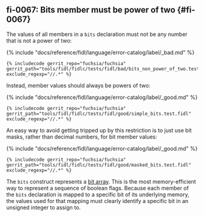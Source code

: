 ## fi-0067: Bits member must be power of two {#fi-0067}

The values of all members in a `bits` declaration must not be any number that is
not a power of two:

{% include "docs/reference/fidl/language/error-catalog/label/_bad.md" %}

```fidl
{% includecode gerrit_repo="fuchsia/fuchsia" gerrit_path="tools/fidl/fidlc/tests/fidl/bad/bits_non_power_of_two.test.fidl" exclude_regexp="//.*" %}
```

Instead, member values should always be powers of two:

{% include "docs/reference/fidl/language/error-catalog/label/_good.md" %}

```fidl
{% includecode gerrit_repo="fuchsia/fuchsia" gerrit_path="tools/fidl/fidlc/tests/fidl/good/simple_bits.test.fidl" exclude_regexp="//.*" %}
```

An easy way to avoid getting tripped up by this restriction is to just use bit
masks, rather than decimal numbers, for bit member values:

{% include "docs/reference/fidl/language/error-catalog/label/_good.md" %}

```fidl
{% includecode gerrit_repo="fuchsia/fuchsia" gerrit_path="tools/fidl/fidlc/tests/fidl/good/masked_bits.test.fidl" exclude_regexp="//.*" %}
```

The `bits` construct represents a [bit array][wiki-bit-array]. This is the most
memory-efficient way to represent a sequence of boolean flags. Because each
member of the `bits` declaration is mapped to a specific bit of its underlying
memory, the values used for that mapping must clearly identify a specific bit in
an unsigned integer to assign to.

[wiki-bit-array]: https://en.wikipedia.org/wiki/Bit_array

